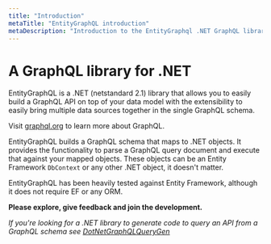 ```yaml
---
title: "Introduction"
metaTitle: "EntityGraphQL introduction"
metaDescription: "Introduction to the EntityGraphql .NET GraphQL library"
---
```


# A GraphQL library for .NET

EntityGraphQL is a .NET (netstandard 2.1) library that allows you to easily build a GraphQL API on top of your data model with the extensibility to easily bring multiple data sources together in the single GraphQL schema.

Visit [graphql.org](https://graphql.org/learn/) to learn more about GraphQL.

EntityGraphQL builds a GraphQL schema that maps to .NET objects. It provides the functionality to parse a GraphQL query document and execute that against your mapped objects. These objects can be an Entity Framework `DbContext` or any other .NET object, it doesn't matter.

EntityGraphQL has been heavily tested against Entity Framework, although it does not require EF or any ORM.

**Please explore, give feedback and join the development.**

_If you're looking for a .NET library to generate code to query an API from a GraphQL schema see [DotNetGraphQLQueryGen](https://github.com/lukemurray/DotNetGraphQLQueryGen)_
